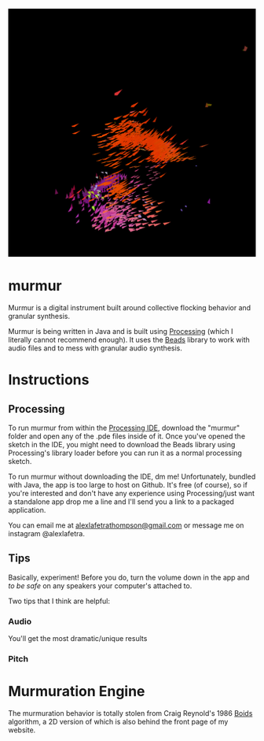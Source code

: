 ![An image of murmur in-action](/resources/images/img1.png)
# murmur
 
 Murmur is a digital instrument built around collective flocking behavior and granular synthesis. 
 
 Murmur is being written in Java and is built using [Processing](https://processing.org/) (which I literally cannot recommend enough). It uses the [Beads](http://www.beadsproject.net/) library to work with audio files and to mess with granular audio synthesis.
 
 # Instructions
 ## Processing
 To run murmur from within the [Processing IDE](https://processing.org/download), download the "murmur" folder and open any of the .pde files inside of it.  Once you've opened the sketch in the IDE, you might need to download the Beads library using Processing's library loader before you can run it as a normal processing sketch.
 
 To run murmur without downloading the IDE, dm me! Unfortunately, bundled with Java, the app is too large to host on Github. It's free (of course), so if you're interested and don't have any experience using Processing/just want a standalone app drop me a line and I'll send you a link to a packaged application.
 
 You can email me at alexlafetrathompson@gmail.com or message me on instagram @alexlafetra. 
 
 ## Tips
 Basically, experiment! Before you do, turn the volume down in the app and *to be safe* on any speakers your computer's attached to.
 
 Two tips that I think are helpful:
 
 ### Audio
 
 You'll get the most dramatic/unique results 
 
 ### Pitch
 
 # Murmuration Engine
 
The murmuration behavior is totally stolen from Craig Reynold's 1986 [Boids](http://www.red3d.com/cwr/boids/) algorithm, a 2D version of which is also behind the front page of my website.
